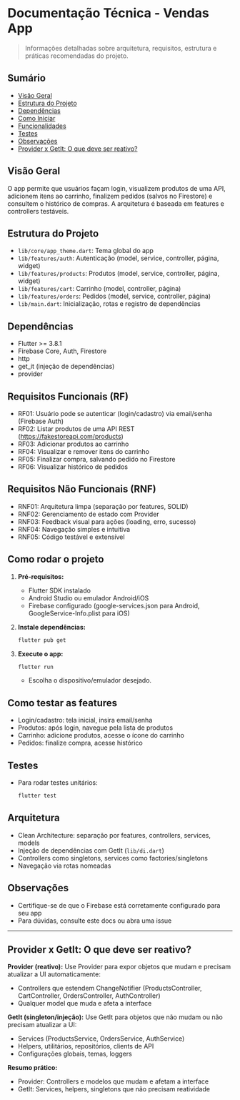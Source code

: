 # Documentação Técnica - Vendas App

> Informações detalhadas sobre arquitetura, requisitos, estrutura e práticas recomendadas do projeto.

## Sumário
- [Visão Geral](#visão-geral)
- [Estrutura do Projeto](#estrutura-do-projeto)
- [Dependências](#dependências)
- [Como Iniciar](#como-iniciar)
- [Funcionalidades](#funcionalidades)
- [Testes](#testes)
- [Observações](#observações)
- [Provider x GetIt: O que deve ser reativo?](#provider-x-getit-o-que-deve-ser-reativo)

## Visão Geral
O app permite que usuários façam login, visualizem produtos de uma API, adicionem itens ao carrinho, finalizem pedidos (salvos no Firestore) e consultem o histórico de compras. A arquitetura é baseada em features e controllers testáveis.

## Estrutura do Projeto
- `lib/core/app_theme.dart`: Tema global do app
- `lib/features/auth`: Autenticação (model, service, controller, página, widget)
- `lib/features/products`: Produtos (model, service, controller, página, widget)
- `lib/features/cart`: Carrinho (model, controller, página)
- `lib/features/orders`: Pedidos (model, service, controller, página)
- `lib/main.dart`: Inicialização, rotas e registro de dependências

## Dependências
- Flutter >= 3.8.1
- Firebase Core, Auth, Firestore
- http
- get_it (injeção de dependências)
- provider

## Requisitos Funcionais (RF)
- RF01: Usuário pode se autenticar (login/cadastro) via email/senha (Firebase Auth)
- RF02: Listar produtos de uma API REST (https://fakestoreapi.com/products)
- RF03: Adicionar produtos ao carrinho
- RF04: Visualizar e remover itens do carrinho
- RF05: Finalizar compra, salvando pedido no Firestore
- RF06: Visualizar histórico de pedidos

## Requisitos Não Funcionais (RNF)
- RNF01: Arquitetura limpa (separação por features, SOLID)
- RNF02: Gerenciamento de estado com Provider
- RNF03: Feedback visual para ações (loading, erro, sucesso)
- RNF04: Navegação simples e intuitiva
- RNF05: Código testável e extensível

## Como rodar o projeto
1. **Pré-requisitos:**
   - Flutter SDK instalado
   - Android Studio ou emulador Android/iOS
   - Firebase configurado (google-services.json para Android, GoogleService-Info.plist para iOS)

2. **Instale dependências:**
   ```bash
   flutter pub get
   ```

3. **Execute o app:**
   ```bash
   flutter run
   ```
   - Escolha o dispositivo/emulador desejado.

## Como testar as features
- Login/cadastro: tela inicial, insira email/senha
- Produtos: após login, navegue pela lista de produtos
- Carrinho: adicione produtos, acesse o ícone do carrinho
- Pedidos: finalize compra, acesse histórico

## Testes
- Para rodar testes unitários:
   ```bash
   flutter test
   ```

## Arquitetura
- Clean Architecture: separação por features, controllers, services, models
- Injeção de dependências com GetIt (`lib/di.dart`)
- Controllers como singletons, services como factories/singletons
- Navegação via rotas nomeadas

## Observações
- Certifique-se de que o Firebase está corretamente configurado para seu app
- Para dúvidas, consulte este docs ou abra uma issue

---

## Provider x GetIt: O que deve ser reativo?

**Provider (reativo):**
Use Provider para expor objetos que mudam e precisam atualizar a UI automaticamente:
- Controllers que estendem ChangeNotifier (ProductsController, CartController, OrdersController, AuthController)
- Qualquer model que muda e afeta a interface

**GetIt (singleton/injeção):**
Use GetIt para objetos que não mudam ou não precisam atualizar a UI:
- Services (ProductsService, OrdersService, AuthService)
- Helpers, utilitários, repositórios, clients de API
- Configurações globais, temas, loggers

**Resumo prático:**
- Provider: Controllers e modelos que mudam e afetam a interface
- GetIt: Services, helpers, singletons que não precisam reatividade
